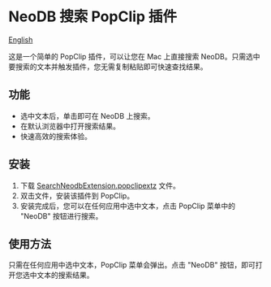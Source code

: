 # NeoDB 搜索 PopClip 插件
[English](https://github.com/Wooden-Robot/Search-NeoDB-PopClip/blob/main/README_en.md)

这是一个简单的 PopClip 插件，可以让您在 Mac 上直接搜索 NeoDB。只需选中要搜索的文本并触发插件，您无需复制粘贴即可快速查找结果。

## 功能
- 选中文本后，单击即可在 NeoDB 上搜索。
- 在默认浏览器中打开搜索结果。
- 快速高效的搜索体验。

## 安装
1. 下载 [SearchNeodbExtension.popclipextz](https://github.com/Wooden-Robot/Search-NeoDB-PopClip/releases/download/v0.01/SearchNeodbExtension.popclipextz) 文件。
2. 双击文件，安装该插件到 PopClip。
3. 安装完成后，您可以在任何应用中选中文本，点击 PopClip 菜单中的 "NeoDB" 按钮进行搜索。

## 使用方法
只需在任何应用中选中文本，PopClip 菜单会弹出。点击 "NeoDB" 按钮，即可打开您选中文本的搜索结果。


